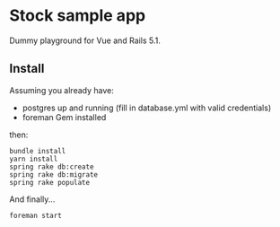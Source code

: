 # Stock sample app

Dummy playground for Vue and Rails 5.1.

## Install

Assuming you already have:
  * postgres up and running (fill in database.yml with valid credentials)
  * foreman Gem installed

then:

```
bundle install
yarn install
spring rake db:create
spring rake db:migrate
spring rake populate
```

And finally...

```
foreman start
```
